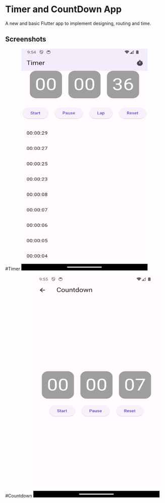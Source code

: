 # Timer and CountDown App

A new and basic Flutter app to implement designing, routing and time.

## Screenshots

#Timer
<img src = "https://github.com/KevalB/Timer-and-Countdown-App/blob/main/39_Timer.png" width="400" height="700">

#Countdown
<img src = "https://github.com/KevalB/Timer-and-Countdown-App/blob/main/39_Countdown.png" width="400" height="700">

